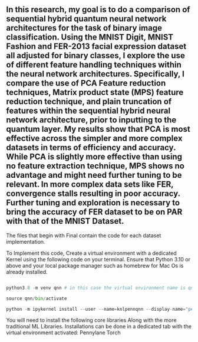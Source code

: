 ##  In this research, my goal is to do a comparison of sequential hybrid quantum neural network architectures for the task of binary image classification. Using the MNIST Digit, MNIST Fashion and FER-2013 facial expression dataset all adjusted for binary classes, I explore the use of different feature handling techniques within the neural network architectures. Specifically, I compare the use of PCA Feature reduction techniques, Matrix product state (MPS) feature reduction technique, and plain truncation of features within the sequential hybrid neural network architecture, prior to inputting to the quantum layer.  My results show that PCA is most effective across the simpler and more complex datasets in terms of efficiency and accuracy. While PCA is slightly more effective than using no feature extraction technique, MPS shows no advantage and might need further tuning to be relevant. In more complex data sets like FER, convergence stalls resulting in poor accuracy.  Further tuning and exploration is necessary to bring the accuracy of FER dataset to be on PAR with that of the MNIST Dataset.

The files that begin with Final contain the code for each dataset implementation. 

To Implement this code, Create a virtual environment with a dedicated Kernel using the following code on your terminal. Ensure that Python 3.10 or above and your local package manager such as homebrew for Mac Os is already installed. 

~~~python 

python3.8 -m venv qnn # in this case the virtual environment name is qnn

source qnn/bin/activate

python -m ipykernel install --user --name=knlpennqnn --display-name="penn_qnn_env_Kernelpython3,10  # You can choose your own name for the kernel. 
~~~

You will need to install the following core libraries Along with the more traditional ML Libraries. Installations can be done in a dedicated tab with the virtual environment activated: 
Pennylane
Torch








